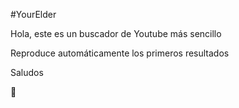 #YourElder

Hola, este es un buscador de Youtube más sencillo

Reproduce automáticamente los primeros resultados

Saludos

👋
